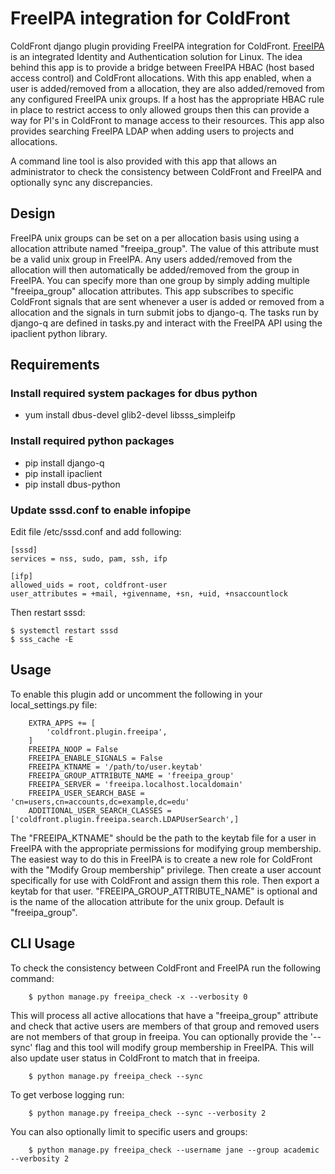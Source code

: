 # FreeIPA integration for ColdFront

ColdFront django plugin providing FreeIPA integration for ColdFront.
[FreeIPA](https://www.freeipa.org) is an integrated Identity and Authentication
solution for Linux. The idea behind this app is to provide a bridge between
FreeIPA HBAC (host based access control) and ColdFront allocations. With this
app enabled, when a user is added/removed from a allocation, they are also
added/removed from any configured FreeIPA unix groups. If a host has the
appropriate HBAC rule in place to restrict access to only allowed groups then
this can provide a way for PI's in ColdFront to manage access to their
resources. This app also provides searching FreeIPA LDAP when adding users to
projects and allocations.

A command line tool is also provided with this app that allows an administrator
to check the consistency between ColdFront and FreeIPA and optionally sync any
discrepancies. 

## Design

FreeIPA unix groups can be set on a per allocation basis using using a
allocation attribute named "freeipa\_group".  The value of this attribute
must be a valid unix group in FreeIPA. Any users added/removed from the
allocation will then automatically be added/removed from the group in
FreeIPA. You can specify more than one group by simply adding multiple
"freeipa\_group" allocation attributes. This app subscribes to specific
ColdFront signals that are sent whenever a user is added or removed from a
allocation and the signals in turn submit jobs to django-q. The tasks run by
django-q are defined in tasks.py and interact with the FreeIPA API using the
ipaclient python library.

## Requirements

### Install required system packages for dbus python

- yum install dbus-devel glib2-devel libsss_simpleifp

### Install required python packages

- pip install django-q
- pip install ipaclient
- pip install dbus-python

### Update sssd.conf to enable infopipe

Edit file /etc/sssd.conf and add following:

```
[sssd]
services = nss, sudo, pam, ssh, ifp

[ifp]
allowed_uids = root, coldfront-user
user_attributes = +mail, +givenname, +sn, +uid, +nsaccountlock
```

Then restart sssd:

```
$ systemctl restart sssd
$ sss_cache -E
```

## Usage

To enable this plugin add or uncomment the following in your local\_settings.py
file:

```
    EXTRA_APPS += [
        'coldfront.plugin.freeipa',
    ]
    FREEIPA_NOOP = False
    FREEIPA_ENABLE_SIGNALS = False
    FREEIPA_KTNAME = '/path/to/user.keytab'
    FREEIPA_GROUP_ATTRIBUTE_NAME = 'freeipa_group' 
    FREEIPA_SERVER = 'freeipa.localhost.localdomain'
    FREEIPA_USER_SEARCH_BASE = 'cn=users,cn=accounts,dc=example,dc=edu'
    ADDITIONAL_USER_SEARCH_CLASSES = ['coldfront.plugin.freeipa.search.LDAPUserSearch',]
```

The "FREEIPA\_KTNAME" should be the path to the keytab file for a user in
FreeIPA with the appropriate permissions for modifying group membership. The
easiest way to do this in FreeIPA is to create a new role for ColdFront with
the "Modify Group membership" privilege. Then create a user account
specifically for use with ColdFront and assign them this role. Then export a
keytab for that user. "FREEIPA\_GROUP\_ATTRIBUTE\_NAME" is optional and is the
name of the allocation attribute for the unix group. Default is
"freeipa\_group".

## CLI Usage

To check the consistency between ColdFront and FreeIPA run the following command:

```
    $ python manage.py freeipa_check -x --verbosity 0
```

This will process all active allocations that have a "freeipa\_group"
attribute and check that active users are members of that group and removed
users are not members of that group in freeipa. You can optionally provide the
'--sync' flag and this tool will modify group membership in FreeIPA. This will
also update user status in ColdFront to match that in freeipa.

```
    $ python manage.py freeipa_check --sync
```

To get verbose logging run:

```
    $ python manage.py freeipa_check --sync --verbosity 2
```

You can also optionally limit to specific users and groups:

```
    $ python manage.py freeipa_check --username jane --group academic --verbosity 2

```
